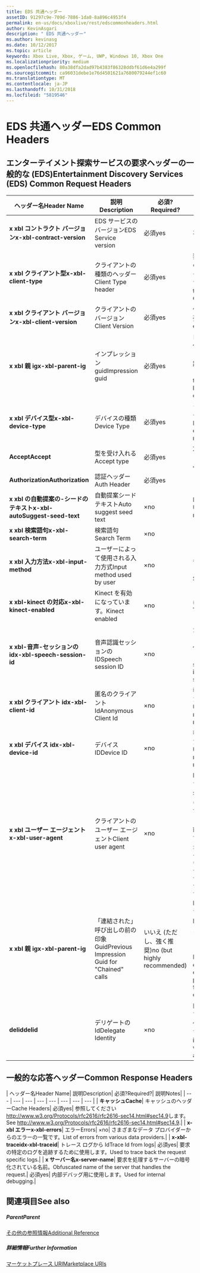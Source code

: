 ```yaml
---
title: EDS 共通ヘッダー
assetID: 91297c9e-709d-7886-1da0-8a896c4953f4
permalink: en-us/docs/xboxlive/rest/edscommonheaders.html
author: KevinAsgari
description: " EDS 共通ヘッダー"
ms.author: kevinasg
ms.date: 10/12/2017
ms.topic: article
keywords: Xbox Live, Xbox, ゲーム, UWP, Windows 10, Xbox One
ms.localizationpriority: medium
ms.openlocfilehash: 80a38dfa2dad97b4383f86328ddbf61d6e4a299f
ms.sourcegitcommit: ca96031debe1e76d4501621a7680079244ef1c60
ms.translationtype: MT
ms.contentlocale: ja-JP
ms.lasthandoff: 10/31/2018
ms.locfileid: "5819546"
---
```

# <a name="eds-common-headers"></a><span data-ttu-id="fa8e9-104">EDS 共通ヘッダー</span><span class="sxs-lookup"><span data-stu-id="fa8e9-104">EDS Common Headers</span></span>

<a id="ID4EO"></a>



## <a name="entertainment-discovery-services-eds-common-request-headers"></a><span data-ttu-id="fa8e9-105">エンターテイメント探索サービスの要求ヘッダーの一般的な (EDS)</span><span class="sxs-lookup"><span data-stu-id="fa8e9-105">Entertainment Discovery Services (EDS) Common Request Headers</span></span>

| <span data-ttu-id="fa8e9-106">ヘッダー名</span><span class="sxs-lookup"><span data-stu-id="fa8e9-106">Header Name</span></span>| <span data-ttu-id="fa8e9-107">説明</span><span class="sxs-lookup"><span data-stu-id="fa8e9-107">Description</span></span>| <span data-ttu-id="fa8e9-108">必須?</span><span class="sxs-lookup"><span data-stu-id="fa8e9-108">Required?</span></span>| <span data-ttu-id="fa8e9-109">説明</span><span class="sxs-lookup"><span data-stu-id="fa8e9-109">Notes</span></span>|
| --- | --- | --- | --- |
| <b><span data-ttu-id="fa8e9-110">x xbl コントラクト バージョン</span><span class="sxs-lookup"><span data-stu-id="fa8e9-110">x-xbl-contract-version</span></span></b>| <span data-ttu-id="fa8e9-111">EDS サービスのバージョン</span><span class="sxs-lookup"><span data-stu-id="fa8e9-111">EDS Service version</span></span>| <span data-ttu-id="fa8e9-112">必須</span><span class="sxs-lookup"><span data-stu-id="fa8e9-112">yes</span></span>| <span data-ttu-id="fa8e9-113">3.2</span><span class="sxs-lookup"><span data-stu-id="fa8e9-113">3.2</span></span>|
| <b><span data-ttu-id="fa8e9-114">x xbl クライアント型</span><span class="sxs-lookup"><span data-stu-id="fa8e9-114">x-xbl-client-type</span></span></b>| <span data-ttu-id="fa8e9-115">クライアントの種類のヘッダー</span><span class="sxs-lookup"><span data-stu-id="fa8e9-115">Client Type header</span></span>| <span data-ttu-id="fa8e9-116">必須</span><span class="sxs-lookup"><span data-stu-id="fa8e9-116">yes</span></span>| <span data-ttu-id="fa8e9-117">独自のクライアントの種類を取得するチームに問い合わせます。</span><span class="sxs-lookup"><span data-stu-id="fa8e9-117">Speak to team to get your own Client Type .</span></span>|
| <b><span data-ttu-id="fa8e9-118">x xbl クライアント バージョン</span><span class="sxs-lookup"><span data-stu-id="fa8e9-118">x-xbl-client-version</span></span></b>| <span data-ttu-id="fa8e9-119">クライアントのバージョン</span><span class="sxs-lookup"><span data-stu-id="fa8e9-119">Client Version</span></span>| <span data-ttu-id="fa8e9-120">必須</span><span class="sxs-lookup"><span data-stu-id="fa8e9-120">yes</span></span>| <span data-ttu-id="fa8e9-121">任意の空でない文字列。</span><span class="sxs-lookup"><span data-stu-id="fa8e9-121">Any non-empty string.</span></span>|
| <b><span data-ttu-id="fa8e9-122">x xbl 親 ig</span><span class="sxs-lookup"><span data-stu-id="fa8e9-122">x-xbl-parent-ig</span></span></b>| <span data-ttu-id="fa8e9-123">インプレッション guid</span><span class="sxs-lookup"><span data-stu-id="fa8e9-123">Impression guid</span></span>| <span data-ttu-id="fa8e9-124">必須</span><span class="sxs-lookup"><span data-stu-id="fa8e9-124">yes</span></span>| <span data-ttu-id="fa8e9-125">ログに記録し、その他のサービス呼び出しの間での要求を追跡するために使用します。</span><span class="sxs-lookup"><span data-stu-id="fa8e9-125">Used to track request in logs and across other service calls.</span></span>|
| <b><span data-ttu-id="fa8e9-126">x xbl デバイス型</span><span class="sxs-lookup"><span data-stu-id="fa8e9-126">x-xbl-device-type</span></span></b>| <span data-ttu-id="fa8e9-127">デバイスの種類</span><span class="sxs-lookup"><span data-stu-id="fa8e9-127">Device Type</span></span>| <span data-ttu-id="fa8e9-128">必須</span><span class="sxs-lookup"><span data-stu-id="fa8e9-128">yes</span></span>| <span data-ttu-id="fa8e9-129">クライアントを表すデバイスです。</span><span class="sxs-lookup"><span data-stu-id="fa8e9-129">Device that the client is representing .</span></span>|
| <b><span data-ttu-id="fa8e9-130">Accept</span><span class="sxs-lookup"><span data-stu-id="fa8e9-130">Accept</span></span></b>| <span data-ttu-id="fa8e9-131">型を受け入れる</span><span class="sxs-lookup"><span data-stu-id="fa8e9-131">Accept type</span></span>| <span data-ttu-id="fa8e9-132">必須</span><span class="sxs-lookup"><span data-stu-id="fa8e9-132">yes</span></span>| <span data-ttu-id="fa8e9-133">XML または JSON します。</span><span class="sxs-lookup"><span data-stu-id="fa8e9-133">XML or JSON.</span></span>|
| <b><span data-ttu-id="fa8e9-134">Authorization</span><span class="sxs-lookup"><span data-stu-id="fa8e9-134">Authorization</span></span></b>| <span data-ttu-id="fa8e9-135">認証ヘッダー</span><span class="sxs-lookup"><span data-stu-id="fa8e9-135">Auth Header</span></span>| <span data-ttu-id="fa8e9-136">必須</span><span class="sxs-lookup"><span data-stu-id="fa8e9-136">yes</span></span>|  |
| <b><span data-ttu-id="fa8e9-137">x xbl の自動提案の-シードのテキスト</span><span class="sxs-lookup"><span data-stu-id="fa8e9-137">x-xbl-autoSuggest-seed-text</span></span></b>| <span data-ttu-id="fa8e9-138">自動提案シード テキスト</span><span class="sxs-lookup"><span data-stu-id="fa8e9-138">Auto suggest seed text</span></span>| <span data-ttu-id="fa8e9-139">×</span><span class="sxs-lookup"><span data-stu-id="fa8e9-139">no</span></span>| <span data-ttu-id="fa8e9-140">BI の使用と関連性</span><span class="sxs-lookup"><span data-stu-id="fa8e9-140">Used For BI and relevance</span></span>|
| <b><span data-ttu-id="fa8e9-141">x xbl 検索語句</span><span class="sxs-lookup"><span data-stu-id="fa8e9-141">x-xbl-search-term</span></span></b>| <span data-ttu-id="fa8e9-142">検索語句</span><span class="sxs-lookup"><span data-stu-id="fa8e9-142">Search Term</span></span>| <span data-ttu-id="fa8e9-143">×</span><span class="sxs-lookup"><span data-stu-id="fa8e9-143">no</span></span>|  |
| <b><span data-ttu-id="fa8e9-144">x xbl 入力方法</span><span class="sxs-lookup"><span data-stu-id="fa8e9-144">x-xbl-input-method</span></span></b>| <span data-ttu-id="fa8e9-145">ユーザーによって使用される入力方式</span><span class="sxs-lookup"><span data-stu-id="fa8e9-145">Input method used by user</span></span>| <span data-ttu-id="fa8e9-146">×</span><span class="sxs-lookup"><span data-stu-id="fa8e9-146">no</span></span>| <span data-ttu-id="fa8e9-147">コント ローラー、音声認識、Kinect します。</span><span class="sxs-lookup"><span data-stu-id="fa8e9-147">Controller, Speech, Kinect .</span></span>|
| <b><span data-ttu-id="fa8e9-148">x xbl-kinect の対応</span><span class="sxs-lookup"><span data-stu-id="fa8e9-148">x-xbl-kinect-enabled</span></span></b>| <span data-ttu-id="fa8e9-149">Kinect を有効になっています。</span><span class="sxs-lookup"><span data-stu-id="fa8e9-149">Kinect enabled</span></span>| <span data-ttu-id="fa8e9-150">×</span><span class="sxs-lookup"><span data-stu-id="fa8e9-150">no</span></span>| <span data-ttu-id="fa8e9-151">はい/いいえ。</span><span class="sxs-lookup"><span data-stu-id="fa8e9-151">Yes/no.</span></span>|
| <b><span data-ttu-id="fa8e9-152">x xbl-音声-セッションの id</span><span class="sxs-lookup"><span data-stu-id="fa8e9-152">x-xbl-speech-session-id</span></span></b>| <span data-ttu-id="fa8e9-153">音声認識セッションの ID</span><span class="sxs-lookup"><span data-stu-id="fa8e9-153">Speech session ID</span></span>| <span data-ttu-id="fa8e9-154">×</span><span class="sxs-lookup"><span data-stu-id="fa8e9-154">no</span></span>| <span data-ttu-id="fa8e9-155">かどうかのセッションでは、音声認識を使用して開始されました。</span><span class="sxs-lookup"><span data-stu-id="fa8e9-155">Whether session was initiated using speech.</span></span>|
| <b><span data-ttu-id="fa8e9-156">x xbl クライアント id</span><span class="sxs-lookup"><span data-stu-id="fa8e9-156">x-xbl-client-id</span></span></b>| <span data-ttu-id="fa8e9-157">匿名のクライアント Id</span><span class="sxs-lookup"><span data-stu-id="fa8e9-157">Anonymous Client Id</span></span>| <span data-ttu-id="fa8e9-158">×</span><span class="sxs-lookup"><span data-stu-id="fa8e9-158">no</span></span>| <span data-ttu-id="fa8e9-159">報告 BI と関連性のために使用します。</span><span class="sxs-lookup"><span data-stu-id="fa8e9-159">Used for BI reporting and relevance.</span></span>|
| <b><span data-ttu-id="fa8e9-160">x xbl デバイス id</span><span class="sxs-lookup"><span data-stu-id="fa8e9-160">x-xbl-device-id</span></span></b>| <span data-ttu-id="fa8e9-161">デバイス ID</span><span class="sxs-lookup"><span data-stu-id="fa8e9-161">Device ID</span></span>| <span data-ttu-id="fa8e9-162">×</span><span class="sxs-lookup"><span data-stu-id="fa8e9-162">no</span></span>| <span data-ttu-id="fa8e9-163">報告 BI と関連性のために使用します。</span><span class="sxs-lookup"><span data-stu-id="fa8e9-163">Used for BI reporting and relevance.</span></span>|
| <b><span data-ttu-id="fa8e9-164">x xbl ユーザー エージェント</span><span class="sxs-lookup"><span data-stu-id="fa8e9-164">x-xbl-user-agent</span></span></b>| <span data-ttu-id="fa8e9-165">クライアントのユーザー エージェント</span><span class="sxs-lookup"><span data-stu-id="fa8e9-165">Client user agent</span></span>| <span data-ttu-id="fa8e9-166">×</span><span class="sxs-lookup"><span data-stu-id="fa8e9-166">no</span></span>| <span data-ttu-id="fa8e9-167">BI に使用されます。</span><span class="sxs-lookup"><span data-stu-id="fa8e9-167">Used for BI.</span></span> <span data-ttu-id="fa8e9-168">"&lt;名 >/&lt;バージョン > (&lt;OS バージョン > です。&lt;プラットフォーム > です。&lt;機能 > です。&lt;製造 > です。&lt;モデル >)"。</span><span class="sxs-lookup"><span data-stu-id="fa8e9-168">"&lt;name>/&lt;version> (&lt;OS version>; &lt;platform>; &lt;capability>; &lt;manufacture>; &lt;model>)".</span></span>|
| <b><span data-ttu-id="fa8e9-169">x xbl 親 ig</span><span class="sxs-lookup"><span data-stu-id="fa8e9-169">x-xbl-parent-ig</span></span></b>| <span data-ttu-id="fa8e9-170">「連結された」呼び出しの前の印象 Guid</span><span class="sxs-lookup"><span data-stu-id="fa8e9-170">Previous Impression Guid for "Chained" calls</span></span>| <span data-ttu-id="fa8e9-171">いいえ (ただし、強く推奨)</span><span class="sxs-lookup"><span data-stu-id="fa8e9-171">no (but highly recommended)</span></span>| <span data-ttu-id="fa8e9-172">BI 関連に重要です。</span><span class="sxs-lookup"><span data-stu-id="fa8e9-172">Important for BI relevance.</span></span> <span data-ttu-id="fa8e9-173">たとえば、参照の呼び出しの IG は、呼び出しの詳細は次の親 IG です。</span><span class="sxs-lookup"><span data-stu-id="fa8e9-173">For example, a Browse call's IG is the parent IG for a following up detail call.</span></span>|
| <b><span data-ttu-id="fa8e9-174">delid</span><span class="sxs-lookup"><span data-stu-id="fa8e9-174">delid</span></span></b>| <span data-ttu-id="fa8e9-175">デリゲートの Id</span><span class="sxs-lookup"><span data-stu-id="fa8e9-175">Delegate Identity</span></span>| <span data-ttu-id="fa8e9-176">×</span><span class="sxs-lookup"><span data-stu-id="fa8e9-176">no</span></span>| <span data-ttu-id="fa8e9-177">内部サービスで使用すると、ユーザーの代わりに動作します。</span><span class="sxs-lookup"><span data-stu-id="fa8e9-177">Used by internal services to work on behalf of a user.</span></span>|

## <a name="common-response-headers"></a><span data-ttu-id="fa8e9-178">一般的な応答ヘッダー</span><span class="sxs-lookup"><span data-stu-id="fa8e9-178">Common Response Headers</span></span>

| <span data-ttu-id="fa8e9-179">ヘッダー名</span><span class="sxs-lookup"><span data-stu-id="fa8e9-179">Header Name</span></span>| <span data-ttu-id="fa8e9-180">説明</span><span class="sxs-lookup"><span data-stu-id="fa8e9-180">Description</span></span>| <span data-ttu-id="fa8e9-181">必須?</span><span class="sxs-lookup"><span data-stu-id="fa8e9-181">Required?</span></span>| <span data-ttu-id="fa8e9-182">説明</span><span class="sxs-lookup"><span data-stu-id="fa8e9-182">Notes</span></span>|
| --- | --- | --- | --- | --- | --- | --- | --- |
| <b><span data-ttu-id="fa8e9-183">キャッシュ</span><span class="sxs-lookup"><span data-stu-id="fa8e9-183">Cache</span></span></b>| <span data-ttu-id="fa8e9-184">キャッシュのヘッダー</span><span class="sxs-lookup"><span data-stu-id="fa8e9-184">Cache Headers</span></span>| <span data-ttu-id="fa8e9-185">必須</span><span class="sxs-lookup"><span data-stu-id="fa8e9-185">yes</span></span>| <span data-ttu-id="fa8e9-186">参照してください<a href="http://www.w3.org/Protocols/rfc2616/rfc2616-sec14.html#sec14.9">http://www.w3.org/Protocols/rfc2616/rfc2616-sec14.html#sec14.9</a>します。</span><span class="sxs-lookup"><span data-stu-id="fa8e9-186">See <a href="http://www.w3.org/Protocols/rfc2616/rfc2616-sec14.html#sec14.9">http://www.w3.org/Protocols/rfc2616/rfc2616-sec14.html#sec14.9</a>.</span></span>|
| <b><span data-ttu-id="fa8e9-187">x-xbl エラー</span><span class="sxs-lookup"><span data-stu-id="fa8e9-187">x-xbl-errors</span></span></b>| <span data-ttu-id="fa8e9-188">エラー</span><span class="sxs-lookup"><span data-stu-id="fa8e9-188">Errors</span></span>| <span data-ttu-id="fa8e9-189">×</span><span class="sxs-lookup"><span data-stu-id="fa8e9-189">no</span></span>| <span data-ttu-id="fa8e9-190">さまざまなデータ プロバイダーからのエラーの一覧です。</span><span class="sxs-lookup"><span data-stu-id="fa8e9-190">List of errors from various data providers.</span></span>|
| <b><span data-ttu-id="fa8e9-191">x-xbl-traceid</span><span class="sxs-lookup"><span data-stu-id="fa8e9-191">x-xbl-traceid</span></span></b>| <span data-ttu-id="fa8e9-192">トレース ログから Id</span><span class="sxs-lookup"><span data-stu-id="fa8e9-192">Trace Id from logs</span></span>| <span data-ttu-id="fa8e9-193">必須</span><span class="sxs-lookup"><span data-stu-id="fa8e9-193">yes</span></span>| <span data-ttu-id="fa8e9-194">要求の特定のログを追跡するために使用します。</span><span class="sxs-lookup"><span data-stu-id="fa8e9-194">Used to trace back the request specific logs.</span></span>|
| <b><span data-ttu-id="fa8e9-195">x サーバー名</span><span class="sxs-lookup"><span data-stu-id="fa8e9-195">x-server-name</span></span></b>| <span data-ttu-id="fa8e9-196">要求を処理するサーバーの暗号化されている名前。</span><span class="sxs-lookup"><span data-stu-id="fa8e9-196">Obfuscated name of the server that handles the request.</span></span>| <span data-ttu-id="fa8e9-197">必須</span><span class="sxs-lookup"><span data-stu-id="fa8e9-197">yes</span></span>| <span data-ttu-id="fa8e9-198">内部デバッグ用に使用します。</span><span class="sxs-lookup"><span data-stu-id="fa8e9-198">Used for internal debugging.</span></span>|

<a id="ID4EECAC"></a>


## <a name="see-also"></a><span data-ttu-id="fa8e9-199">関連項目</span><span class="sxs-lookup"><span data-stu-id="fa8e9-199">See also</span></span>

<a id="ID4EGCAC"></a>


##### <a name="parent"></a><span data-ttu-id="fa8e9-200">Parent</span><span class="sxs-lookup"><span data-stu-id="fa8e9-200">Parent</span></span>  

[<span data-ttu-id="fa8e9-201">その他の参照情報</span><span class="sxs-lookup"><span data-stu-id="fa8e9-201">Additional Reference</span></span>](atoc-xboxlivews-reference-additional.md)


<a id="ID4ESCAC"></a>


##### <a name="further-information"></a><span data-ttu-id="fa8e9-202">詳細情報</span><span class="sxs-lookup"><span data-stu-id="fa8e9-202">Further Information</span></span>

[<span data-ttu-id="fa8e9-203">マーケットプレース URI</span><span class="sxs-lookup"><span data-stu-id="fa8e9-203">Marketplace URIs</span></span>](../uri/marketplace/atoc-reference-marketplace.md)
